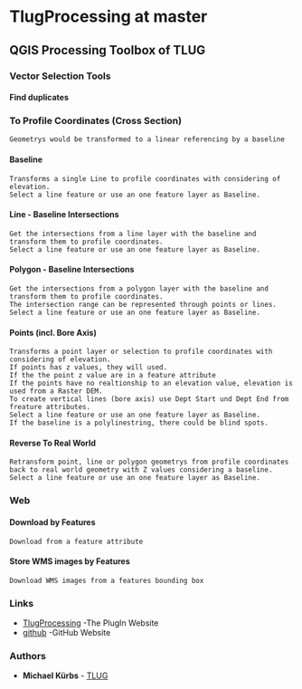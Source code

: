 # TlugProcessing at master


## QGIS Processing Toolbox of TLUG
### Vector Selection Tools
#### Find duplicates
### To Profile Coordinates (Cross Section)
```
Geometrys would be transformed to a linear referencing by a baseline
```
#### Baseline
````
Transforms a single Line to profile coordinates with considering of elevation.
Select a line feature or use an one feature layer as Baseline.
````
#### Line - Baseline Intersections
````
Get the intersections from a line layer with the baseline and transform them to profile coordinates.
Select a line feature or use an one feature layer as Baseline.
````
#### Polygon - Baseline Intersections
````
Get the intersections from a polygon layer with the baseline and transform them to profile coordinates.
The intersection range can be represented through points or lines.
Select a line feature or use an one feature layer as Baseline.
````
#### Points (incl. Bore Axis)
````
Transforms a point layer or selection to profile coordinates with considering of elevation.
If points has z values, they will used. 
If the the point z value are in a feature attribute
If the points have no realtionship to an elevation value, elevation is used from a Raster DEM.
To create vertical lines (bore axis) use Dept Start und Dept End from freature attributes.
Select a line feature or use an one feature layer as Baseline.
If the baseline is a polylinestring, there could be blind spots.
````
#### Reverse To Real World
````
Retransform point, line or polygon geometrys from profile coordinates back to real world geometry with Z values considering a baseline.
Select a line feature or use an one feature layer as Baseline.
````
### Web

#### Download by Features
````
Download from a feature attribute
````
#### Store WMS images by Features
````
Download WMS images from a features bounding box
````

### Links
* [TlugProcessing](https://plugins.qgis.org/plugins/TlugProcessing/) -The PlugIn Website
* [github](https://github.com/Mi-Kbs-gis/TlugProcessing) -GitHub Website


### Authors

* **Michael Kürbs**  - [TLUG](https://www.thueringen.de/th8/tlug/)
